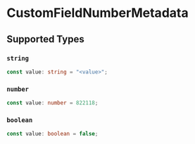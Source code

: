 # CustomFieldNumberMetadata


## Supported Types

### `string`

```typescript
const value: string = "<value>";
```

### `number`

```typescript
const value: number = 822118;
```

### `boolean`

```typescript
const value: boolean = false;
```


